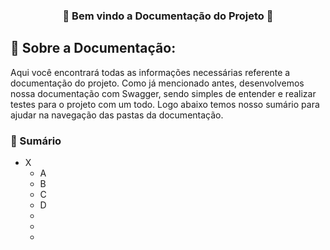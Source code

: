 <h3 align="center">📄 Bem vindo a Documentação do Projeto 📄</h3>

## 📌 Sobre a Documentação:
Aqui você encontrará todas as informações necessárias referente a documentação do projeto. Como já mencionado antes, desenvolvemos nossa documentação com Swagger, sendo simples de entender e realizar testes para o projeto com um todo. Logo abaixo temos nosso sumário para ajudar na navegação das pastas da documentação.

### :triangular_flag_on_post: Sumário

- X
  * A
  * B
  * C
  * D
  *
  *
  *
  
  
